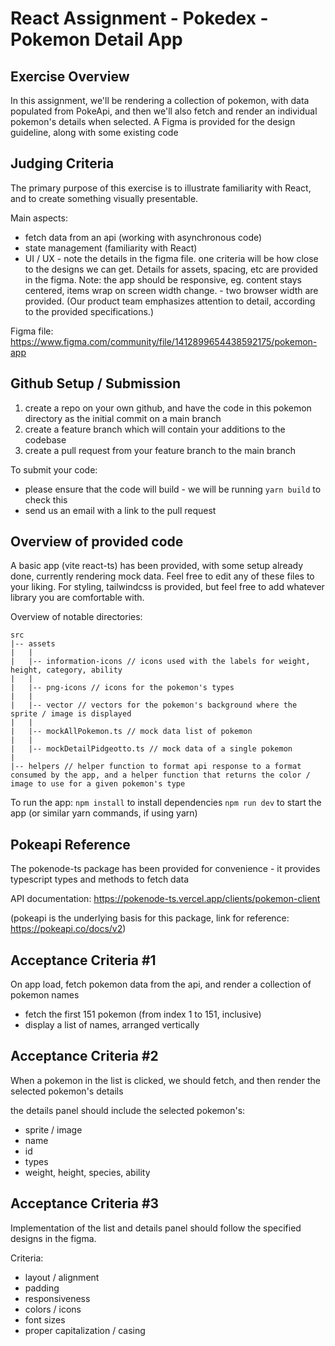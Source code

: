 # React Assignment - Pokedex - Pokemon Detail App

## Exercise Overview

In this assignment, we'll be rendering a collection of pokemon, with data populated from PokeApi, and then we'll also fetch and render an individual pokemon's details when selected. A Figma is provided for the design guideline, along with some existing code



## Judging Criteria

The primary purpose of this exercise is to illustrate familiarity with React, and to create something visually presentable.

Main aspects:
- fetch data from an api (working with asynchronous code)
- state management (familiarity with React)
- UI / UX - note the details in the figma file. one criteria will be how close to the designs we can get. Details for assets, spacing, etc are provided in the figma. Note: the app should be responsive, eg. content stays centered, items wrap on screen width change. - two browser width are provided. (Our product team emphasizes attention to detail, according to the provided specifications.)

Figma file:
https://www.figma.com/community/file/1412899654438592175/pokemon-app



## Github Setup / Submission

1. create a repo on your own github, and have the code in this pokemon directory as the initial commit on a main branch
2. create a feature branch which will contain your additions to the codebase
3. create a pull request from your feature branch to the main branch

To submit your code:

- please ensure that the code will build - we will be running `yarn build` to check this
- send us an email with a link to the pull request



## Overview of provided code

A basic app (vite react-ts) has been provided, with some setup already done, currently rendering mock data. Feel free to edit any of these files to your liking. For styling, tailwindcss is provided, but feel free to add whatever library you are comfortable with.

Overview of notable directories:
```
src
|-- assets
|   |
|   |-- information-icons // icons used with the labels for weight, height, category, ability
|   |
|   |-- png-icons // icons for the pokemon's types
|   |
|   |-- vector // vectors for the pokemon's background where the sprite / image is displayed
|   |
|   |-- mockAllPokemon.ts // mock data list of pokemon
|   |
|   |-- mockDetailPidgeotto.ts // mock data of a single pokemon
|
|-- helpers // helper function to format api response to a format consumed by the app, and a helper function that returns the color / image to use for a given pokemon's type
```

To run the app:
`npm install` to install dependencies
`npm run dev` to start the app
(or similar yarn commands, if using yarn)



## Pokeapi Reference

The pokenode-ts package has been provided for convenience - it provides typescript types and methods to fetch data

API documentation:
https://pokenode-ts.vercel.app/clients/pokemon-client

(pokeapi is the underlying basis for this package, link for reference: https://pokeapi.co/docs/v2)



## Acceptance Criteria #1

On app load, fetch pokemon data from the api, and render a collection of pokemon names

- fetch the first 151 pokemon (from index 1 to 151, inclusive)
- display a list of names, arranged vertically



## Acceptance Criteria #2

When a pokemon in the list is clicked, we should fetch, and then render the selected pokemon's details

the details panel should include the selected pokemon's:
- sprite / image
- name
- id
- types
- weight, height, species, ability



## Acceptance Criteria #3

Implementation of the list and details panel should follow the specified designs in the figma.

Criteria:
- layout / alignment
- padding
- responsiveness
- colors / icons
- font sizes
- proper capitalization / casing
